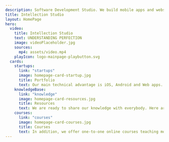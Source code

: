 ```yaml
---
description: Software Development Studio. We build mobile apps and websites of any complexity
title: Intellection Studio
layout: HomePage
hero:
  video:
    title: Intellection Studio
    text: UNDERSTANDING PERFECTION
    image: videoPlaceholder.jpg
    sources:
      mp4: assets/video.mp4
    playIcon: logo-mainpage-playbutton.svg
  cards:
    startups:
      link: "startups"
      image: homepage-card-startup.jpg
      title: Portfolio
      text: Our main technical advantage is iOS, Android and Web apps. But we are also good at VR, AR and Machine Learning
    knowledgeBase:
      link: "knowledge"
      image: homepage-card-resources.jpg
      title: Resources
      text: We are ready to share our knowledge with everybody. Here are collection of useful resources for interesting topics
    courses:
      link: "courses"
      image: homepage-card-courses.jpg
      title: Courses
      text: In addition, we offer one-to-one online courses teaching mobile app development for iOS and Android, React for Web
---
```

